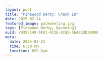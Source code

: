 ```yaml
---
layout: post
title: "Pinewood Derby: Check In"
date: 2025-02-24
featured_image: packmeeting.jpg
tags: [Pinewood Derby, Upcoming]
uuid: 7935F149-5FE3-413E-8C65-5EA81DD39000
meta:
  date: 2025-03-21
  time: 6:30 PM
  location: HSS Gym
---
```


